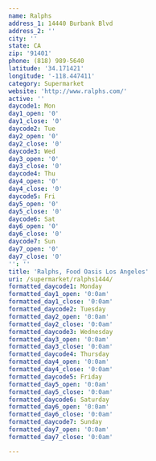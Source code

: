 ```yaml
---
name: Ralphs
address_1: 14440 Burbank Blvd
address_2: ''
city: ''
state: CA
zip: '91401'
phone: (818) 989-5640
latitude: '34.171421'
longitude: '-118.447411'
category: Supermarket
website: 'http://www.ralphs.com/'
active: ''
daycode1: Mon
day1_open: '0'
day1_close: '0'
daycode2: Tue
day2_open: '0'
day2_close: '0'
daycode3: Wed
day3_open: '0'
day3_close: '0'
daycode4: Thu
day4_open: '0'
day4_close: '0'
daycode5: Fri
day5_open: '0'
day5_close: '0'
daycode6: Sat
day6_open: '0'
day6_close: '0'
daycode7: Sun
day7_open: '0'
day7_close: '0'
'': ''
title: 'Ralphs, Food Oasis Los Angeles'
uri: /supermarket/ralphs1444/
formatted_daycode1: Monday
formatted_day1_open: '0:0am'
formatted_day1_close: '0:0am'
formatted_daycode2: Tuesday
formatted_day2_open: '0:0am'
formatted_day2_close: '0:0am'
formatted_daycode3: Wednesday
formatted_day3_open: '0:0am'
formatted_day3_close: '0:0am'
formatted_daycode4: Thursday
formatted_day4_open: '0:0am'
formatted_day4_close: '0:0am'
formatted_daycode5: Friday
formatted_day5_open: '0:0am'
formatted_day5_close: '0:0am'
formatted_daycode6: Saturday
formatted_day6_open: '0:0am'
formatted_day6_close: '0:0am'
formatted_daycode7: Sunday
formatted_day7_open: '0:0am'
formatted_day7_close: '0:0am'

---
```

